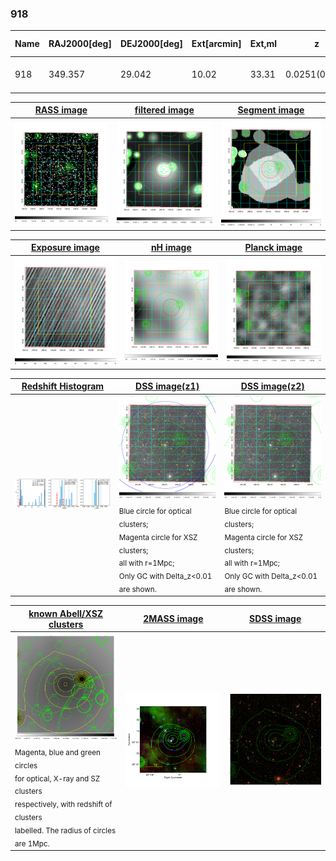 <div STYLE="page-break-after: always;"></div>

### 918

|Name|RAJ2000[deg]|DEJ2000[deg] |Ext[arcmin]| Ext,ml | z | z_src| C|GC(XSZ,Delta_z<0.01)| GC(OPT,Delta_z<0.01)|GC| R_sig[arcmin] | R500[arcmin] | R500[Mpc]| CRsig[c/s] | CR500[c/s] |L500[1E44 erg/s]|F500[1E-12 erg/s/cm^2]| M500[1E14 Msun]|Tx[keV]|Cnt_sig|Beta|Rc[arcmin]|Comment|Alias|
|---|---|---|---|---|---|------|---|--------|---------|----------|---|---|---|---|---|---|---|---|---|---|---|---|---|---|
|918| 349.357| 29.042| 10.02| 33.31| 0.0251(0.005)| z1, z_opt| S| -| N, Zw| C, N, W| 29.638| 18.676| 0.566| 0.326(0.057)| 0.307(0.053)| 0.066(0.011)| 4.623(0.738)| 0.53(0.04)| 1.46(0.08)| 173.6| 0.509(-0.007+0.014)| 8.419(-0.313+0.347)| -| t440|

|[RASS image](../image/918/918_img.pdf)|[filtered image](../image/918/918_fil.pdf)|[Segment image](../image/918/918_seg.pdf)|
|-------------------|--------------------|-------------------|
| <img src="../image/918/918_img.png" width="300">  | <img src="../image/918/918_fil.png" width="300">   | <img src="../image/918/918_seg.png" width="300">  |

|[Exposure image](../image/918/918_mex.pdf)| [nH image](../image/918/918_nh.pdf)| [Planck image](../image/918/918_p.pdf)|
|-------------------|--------------------|-------------------|
|<img src="../image/918/918_mex.png" width="300">   | <img src="../image/918/918_nh.png" width="300">    | <img src="../image/918/918_p.png" width="300"> |

|[Redshift Histogram](../image/918/918_zg.pdf) | [DSS image(z1)](../image/918/918_dss_z1.pdf)      |  [DSS image(z2)](../image/918/918_dss_z2.pdf)    |
|-------------------|--------------------|-------------------|
|<img src="../image/918/918_zg.png" width="300"> |<img src="../image/918/918_dss_z1.png" width="300"> <sub><br>Blue circle for optical clusters; <br>Magenta circle for XSZ clusters; <br>all with r=1Mpc; <br>Only GC with Delta_z<0.01 are shown. </sub>| <img src="../image/918/918_dss_z2.png" width="300"><sub><br>Blue circle for optical clusters; <br>Magenta circle for XSZ clusters; <br>all with r=1Mpc; <br>Only GC with Delta_z<0.01 are shown. </sub> |

|[known Abell/XSZ clusters](../image/918/918_gc.pdf) | [2MASS image](../image/918/918_2mass.pdf)      |[SDSS image](../image/918/918_sdss.pdf)   |
|-------------------|-------------------|-------------------|
|<img src=../image/918/918_gc.png width="300"> <br><sub>Magenta, blue and green circles <br>for optical, X-ray and SZ clusters <br>respectively, with redshift of clusters <br>labelled. The radius of circles <br>are 1Mpc.</sub>|<img src="../image/918/918_2mass.png" width="300">  | <img src="../image/918/918_sdss.png" width="300">  |




